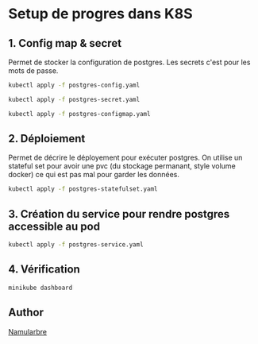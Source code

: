 # Setup de progres dans K8S

## 1. Config map & secret

Permet de stocker la configuration de postgres. Les secrets c'est pour les mots de passe.

```bash
kubectl apply -f postgres-config.yaml
```

```bash
kubectl apply -f postgres-secret.yaml
```

```bash
kubectl apply -f postgres-configmap.yaml
```

## 2. Déploiement

Permet de décrire le déployement pour exécuter postgres. On utilise un stateful set pour avoir une pvc (du stockage permanant, style volume docker) ce qui est pas mal pour garder les données.

```bash
kubectl apply -f postgres-statefulset.yaml
```

## 3. Création du service pour rendre postgres accessible au pod

```bash
kubectl apply -f postgres-service.yaml
```

## 4. Vérification

```bash
minikube dashboard
```

## Author

[Namularbre](https://github.com/Namularbre)
